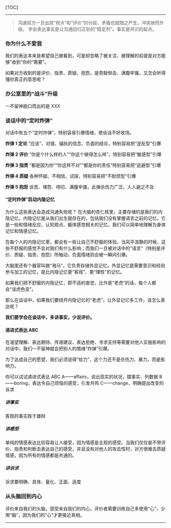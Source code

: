 [TOC]

-------

> 沟通双方一旦出现“观点”和“评价”的分歧，矛盾也就随之产生，冲突继而升级。
> 学会表达事实是让沟通回归正轨的“稳定剂”。事实是共识的起点。

### 你为什么不爱我

我们的表达本来是希望自己被看到，可是却忽略了被关注、被理解的前提是对方能够“收到”你的“需要”。

如果对方收到的是评价、指责、质疑、抱怨，是旁敲侧击、满腹牢骚，又怎会听得懂你真正的意思呢？

### 办公室里的“战斗”升级

一不留神脱口而出的是 XXX

### 谈话中的“定时炸弹”

对话中有五个“定时炸弹”，特别容易引爆情绪，使谈话不好收场。

**炸弹 1 定论**
“应该”、对错、偏执的信念、负面的结论，特别容易把“逆反型”引爆

**炸弹 2 评价**
“你是个什么样的人”“你这个做得怎么样”，特别容易把“敏感型”引爆

**炸弹 3 指责**
“都是因为你”“你这样不对”“都是你的责任”特别容易把“逃避型”引爆

**炸弹 4 质疑**
各种怀疑、不相信、试探，特别容易把“不耐烦型”引爆

**炸弹 5 抱怨**
诉苦、埋怨、唠叨、满腹牢骚，此弹杀伤力广泛，人人避之不及

#### “定时炸弹”启动内隐记忆

为什么这些表达会造成沟通失败呢？
在大脑的杏仁核里，主要存储的是我们的内隐记忆。内隐记忆是从我们出生就存在的，包括我们没有掌握语言之前的记忆。它是一些和情绪反应、认知观点、躯体感觉相关的记忆。我们可以简单地理解为身体记忆和情感记忆。

在每个人的内隐记忆里，都会有一些让自己不舒服的体验。当风平浪静的时候，这些不舒服的感觉不会对我们有什么影响；而我们一旦被对话中的“语言”（特别是评价、质疑、指责、抱怨）所触动，负面情绪则会被一瞬间引爆。

大脑里还有个器官叫做“海马”，它负责存储外显记忆。外显记忆是需要意识和经验参与加工的记忆，是比内隐记忆更“客观”、更“理性”的记忆。

如果我们把不舒服的内隐记忆，即不适的直觉，比作是“老虎”的话，每个人都会“谈虎色变”。

那么在谈话中，如果我们要绕开内隐记忆的“老虎”，让外显记忆多工作，该怎么表达呢？

**我们要学会在谈话中，多讲事实，少说评价。**

#### 递进式表达 ABC

在渴望理解、表达期待、传递建议、表达拒绝、寻求支持等需要对他人实施影响的对话中，我们一不留神就会把别人的情绪“炸弹”引爆。

为了达成自己的愿望，我们必须说得“给力”，这个力还不是杀伤力、暴力，而是影响力。

你可以试试递进式表达 ABC
A——affairs，说出现实的状况，摆事实、列数据
B——boring，表达令自己烦恼的感受，引发共鸣
C——change，明确提出改变的诉求

##### 讲事实
客观的事实胜于雄辩

##### 讲感受
单纯的情感表达比较容易让人接受，因为情感是主观的感受。当我们仅仅是不带评价、指责和判断去表达自己的感受，并且没有对他人的攻击性时，对方很难去质疑情感，因为所有的情感都是共通的。

##### 讲诉求
诉求要明确、具体、量化、正面、适度

### 从头脑回到内心
评价来自我们的头脑，感受来自我们的内心。评价者需要训练自己多使用“心”，少用“脑”，因为我们的“心”才更接近真相。

-------
